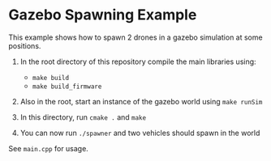 Gazebo Spawning Example
=======================

This example shows how to spawn 2 drones in a gazebo simulation at some positions.

1. In the root directory of this repository compile the main libraries using:
	- `make build`
	- `make build_firmware`

2. Also in the root, start an instance of the gazebo world using `make runSim`

3. In this directory, run `cmake .` and `make`

4. You can now run `./spawner` and two vehicles should spawn in the world

See `main.cpp` for usage.

